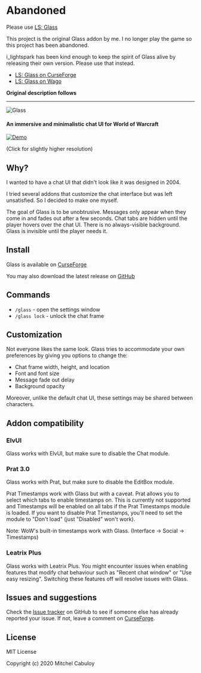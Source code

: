 # Abandoned

Please use [LS: Glass](https://www.curseforge.com/wow/addons/ls-glass "LS: Glass")

This project is the original Glass addon by me. I no longer play the game so this project has been abandoned.

i_lightspark has been kind enough to keep the spirit of Glass alive by releasing their own version. Please use that instead.

* [LS: Glass on CurseForge](https://www.curseforge.com/wow/addons/ls-glass)
* [LS: Glass on Wago](https://addons.wago.io/addons/ls-glass)

**Original description follows**

---

![Glass](https://user-images.githubusercontent.com/3102758/90884068-9549a600-e3e1-11ea-944f-481bd894560e.png)

#### An immersive and minimalistic chat UI for World of Warcraft

[![Demo](https://thumbs.gfycat.com/SkinnyPopularIsabellineshrike-size_restricted.gif)](https://gfycat.com/skinnypopularisabellineshrike)

(Click for slightly higher resolution)

## Why?

I wanted to have a chat UI that didn't look like it was designed in 2004.

I tried several addons that customize the chat interface but was left
unsatisfied. So I decided to make one myself.

The goal of Glass is to be unobtrusive. Messages only appear when they come in
and fades out after a few seconds. Chat tabs are hidden until the player hovers
over the chat UI. There is no always-visible background. Glass is invisible
until the player needs it.

## Install

Glass is available on [CurseForge](https://www.curseforge.com/wow/addons/glass)

You may also download the latest release on [GitHub](https://github.com/mixxorz/Glass/releases)

## Commands

* `/glass` - open the settings window
* `/glass lock` - unlock the chat frame

## Customization

Not everyone likes the same look. Glass tries to accommodate your own
preferences by giving you options to change the:

* Chat frame width, height, and location
* Font and font size
* Message fade out delay
* Background opacity

Moreover, unlike the default chat UI, these settings may be shared between
characters.

## Addon compatibility

### ElvUI

Glass works with ElvUI, but make sure to disable the Chat module.

### Prat 3.0

Glass works with Prat, but make sure to disable the EditBox module.

Prat Timestamps work with Glass but with a caveat. Prat allows you to select
which tabs to enable timestamps on. This is currently not supported and
Timestamps will be enabled on all tabs if the Prat Timestamps module is loaded.
If you want to disable Prat Timestamps, you'll need to set the module to "Don't
load" (just "Disabled" won't work).

Note: WoW's built-in timestamps work with Glass. (Interface -> Social ->
Timestamps)

### Leatrix Plus

Glass works with Leatrix Plus. You might encounter issues when enabling features
that modify chat behaviour such as "Recent chat window" or "Use easy resizing".
Switching these features off will resolve issues with Glass.

## Issues and suggestions

Check the [Issue tracker](https://github.com/mixxorz/Glass/issues) on GitHub
to see if someone else has already reported your issue. If not, leave a comment
on [CurseForge](https://www.curseforge.com/wow/addons/glass).

## License

MIT License

Copyright (c) 2020 Mitchel Cabuloy
